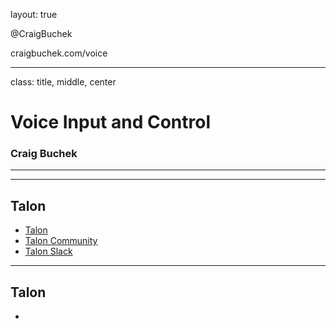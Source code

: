 layout: true

<footer>
  <p class="left">@CraigBuchek</p>
  <p class="right">craigbuchek.com/voice</p>
</footer>

---
class: title, middle, center

# Voice Input and Control

### Craig Buchek

---


---

## Talon

- [Talon](https://talonvoice.com/)
- [Talon Community](https://talon.wiki/)
- [Talon Slack](https://talonvoice.slack.com/)

---

## Talon

-
